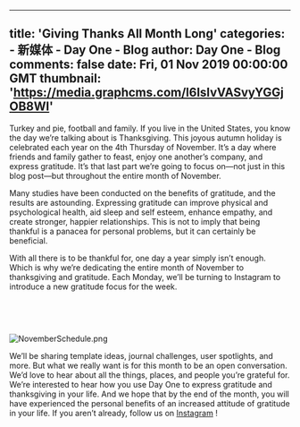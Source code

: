 
---
title: 'Giving Thanks All Month Long'
categories: 
    - 新媒体
    - Day One - Blog
author: Day One - Blog
comments: false
date: Fri, 01 Nov 2019 00:00:00 GMT
thumbnail: 'https://media.graphcms.com/l6IsIvVASvyYGGjOB8WI'
---

<div>   
<p>Turkey and pie, football and family. If you live in the United States, you know the day we’re talking about is Thanksgiving. This joyous autumn holiday is celebrated each year on the 4th Thursday of November. It’s a day where friends and family gather to feast, enjoy one another’s company, and express gratitude. It’s that last part we’re going to focus on—not just in this blog post—but throughout the entire month of November.</p><p>Many studies have been conducted on the benefits of gratitude, and the results are astounding. Expressing gratitude can improve physical and psychological health, aid sleep and self esteem, enhance empathy, and create stronger, happier relationships. This is not to imply that being thankful is a panacea for personal problems, but it can certainly be beneficial.</p><p>With all there is to be thankful for, one day a year simply isn’t enough. Which is why we’re dedicating the entire month of November to thanksgiving and gratitude. Each Monday, we’ll be turning to Instagram to introduce a new gratitude focus for the week.</p><p> </p><p> </p><p><img alt="NovemberSchedule.png" src="https://media.graphcms.com/l6IsIvVASvyYGGjOB8WI" referrerpolicy="no-referrer"></p><p>We’ll be sharing template ideas, journal challenges, user spotlights, and more. But what we really want is for this month to be an open conversation. We’d love to hear about all the things, places, and people you’re grateful for. We’re interested to hear how you use Day One to express gratitude and thanksgiving in your life. And we hope that by the end of the month, you will have experienced the personal benefits of an increased attitude of gratitude in your life. If you aren’t already, follow us on <a href="https://www.instagram.com/dayoneapp/">Instagram</a>
!</p>  
</div>
            